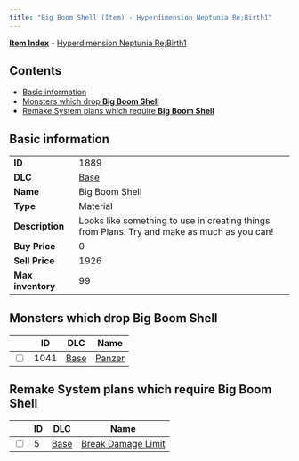 ```yaml
---
title: "Big Boom Shell (Item) - Hyperdimension Neptunia Re;Birth1"
---
```


[**Item Index**](/neptunia/rb1/item/index.html) - [Hyperdimension Neptunia Re;Birth1](/neptunia/rb1)

## Contents

- [Basic information](#basic-information)
- [Monsters which drop **Big Boom Shell**](#monsters-which-drop-big-boom-shell)
- [Remake System plans which require **Big Boom Shell**](#remake-system-plans-which-require-big-boom-shell)

## Basic information

|   |   |
| -- | -- |
| **ID** | 1889 |
| **DLC** | [Base](/neptunia/rb1/dlc/1-base.html) |
| **Name** | Big Boom Shell |
| **Type** | Material |
| **Description** | Looks like something to use in creating things from Plans. Try and make as much as you can! |
| **Buy Price** | 0 |
| **Sell Price** | 1926 |
| **Max inventory** | 99 |


## Monsters which drop **Big Boom Shell**

|    | ID | DLC | Name |
| -- | -- | --- | ---- |
| <input type="checkbox" id="rb1-monster-1-1041" class="trackbox" /> | 1041 | [Base](/neptunia/rb1/dlc/1-base.html) | [Panzer](/neptunia/rb1/monster/1-1041-panzer.html) |


## Remake System plans which require **Big Boom Shell**

|    | ID | DLC | Name |
| -- | -- | --- | ---- |
| <input type="checkbox" id="rb1-quest-1-5" class="trackbox" /> | 5 | [Base](/neptunia/rb1/dlc/1-base.html) | [Break Damage Limit](/neptunia/rb1/quest/1-5-break-damage-limit.html) |
